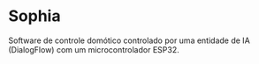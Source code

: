 # Sophia
Software de controle domótico controlado por uma entidade de IA (DialogFlow) com um microcontrolador ESP32.
